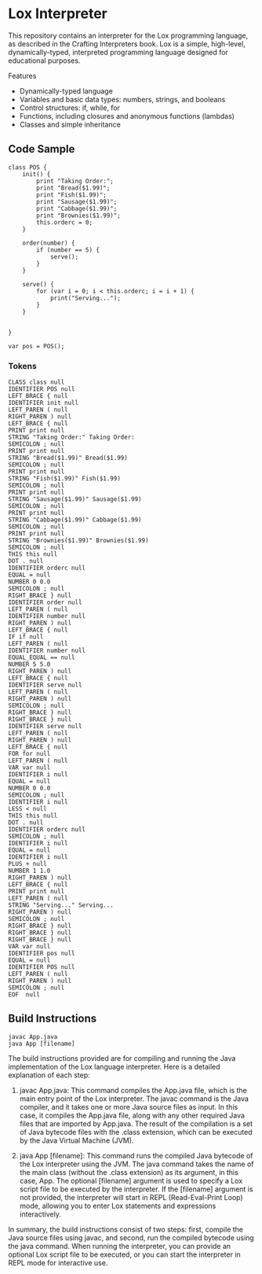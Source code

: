 # Lox Interpreter

This repository contains an interpreter for the Lox programming language, as described in the Crafting Interpreters book. Lox is a simple, high-level, dynamically-typed, interpreted programming language designed for educational purposes.

Features
- Dynamically-typed language
- Variables and basic data types: numbers, strings, and booleans
- Control structures: if, while, for
- Functions, including closures and anonymous functions (lambdas)
- Classes and simple inheritance

## Code Sample
```
class POS {
    init() {
        print "Taking Order:";
        print "Bread($1.99)";
        print "Fish($1.99)";
        print "Sausage($1.99)";
        print "Cabbage($1.99)";
        print "Brownies($1.99)";
        this.orderc = 0;
    }

    order(number) {
        if (number == 5) {
            serve();
        }
    }

    serve() {
        for (var i = 0; i < this.orderc; i = i + 1) {
            print("Serving...");
        }
    }


}

var pos = POS();
```

### Tokens
```
CLASS class null
IDENTIFIER POS null
LEFT_BRACE { null
IDENTIFIER init null
LEFT_PAREN ( null
RIGHT_PAREN ) null
LEFT_BRACE { null
PRINT print null
STRING "Taking Order:" Taking Order:
SEMICOLON ; null
PRINT print null
STRING "Bread($1.99)" Bread($1.99)
SEMICOLON ; null
PRINT print null
STRING "Fish($1.99)" Fish($1.99)
SEMICOLON ; null
PRINT print null
STRING "Sausage($1.99)" Sausage($1.99)
SEMICOLON ; null
PRINT print null
STRING "Cabbage($1.99)" Cabbage($1.99)
SEMICOLON ; null
PRINT print null
STRING "Brownies($1.99)" Brownies($1.99)
SEMICOLON ; null
THIS this null
DOT . null
IDENTIFIER orderc null
EQUAL = null
NUMBER 0 0.0
SEMICOLON ; null
RIGHT_BRACE } null
IDENTIFIER order null
LEFT_PAREN ( null
IDENTIFIER number null
RIGHT_PAREN ) null
LEFT_BRACE { null
IF if null
LEFT_PAREN ( null
IDENTIFIER number null
EQUAL_EQUAL == null
NUMBER 5 5.0
RIGHT_PAREN ) null
LEFT_BRACE { null
IDENTIFIER serve null
LEFT_PAREN ( null
RIGHT_PAREN ) null
SEMICOLON ; null
RIGHT_BRACE } null
RIGHT_BRACE } null
IDENTIFIER serve null
LEFT_PAREN ( null
RIGHT_PAREN ) null
LEFT_BRACE { null
FOR for null
LEFT_PAREN ( null
VAR var null
IDENTIFIER i null
EQUAL = null
NUMBER 0 0.0
SEMICOLON ; null
IDENTIFIER i null
LESS < null
THIS this null
DOT . null
IDENTIFIER orderc null
SEMICOLON ; null
IDENTIFIER i null
EQUAL = null
IDENTIFIER i null
PLUS + null
NUMBER 1 1.0
RIGHT_PAREN ) null
LEFT_BRACE { null
PRINT print null
LEFT_PAREN ( null
STRING "Serving..." Serving...
RIGHT_PAREN ) null
SEMICOLON ; null
RIGHT_BRACE } null
RIGHT_BRACE } null
RIGHT_BRACE } null
VAR var null
IDENTIFIER pos null
EQUAL = null
IDENTIFIER POS null
LEFT_PAREN ( null
RIGHT_PAREN ) null
SEMICOLON ; null
EOF  null
```


## Build Instructions
```
javac App.java
java App [filename]
```

The build instructions provided are for compiling and running the Java implementation of the Lox language interpreter. Here is a detailed explanation of each step:

1. javac App.java: This command compiles the App.java file, which is the main entry point of the Lox interpreter. The javac command is the Java compiler, and it takes one or more Java source files as input. In this case, it compiles the App.java file, along with any other required Java files that are imported by App.java. The result of the compilation is a set of Java bytecode files with the .class extension, which can be executed by the Java Virtual Machine (JVM).

2. java App [filename]: This command runs the compiled Java bytecode of the Lox interpreter using the JVM. The java command takes the name of the main class (without the .class extension) as its argument, in this case, App. The optional [filename] argument is used to specify a Lox script file to be executed by the interpreter. If the [filename] argument is not provided, the interpreter will start in REPL (Read-Eval-Print Loop) mode, allowing you to enter Lox statements and expressions interactively.

In summary, the build instructions consist of two steps: first, compile the Java source files using javac, and second, run the compiled bytecode using the java command. When running the interpreter, you can provide an optional Lox script file to be executed, or you can start the interpreter in REPL mode for interactive use.